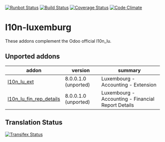 [![Runbot Status](https://runbot.odoo-community.org/runbot/badge/flat/123/10.0.svg)](https://runbot.odoo-community.org/runbot/repo/github-com-oca-l10n-luxemburg-123)
[![Build Status](https://travis-ci.org/OCA/l10n-luxemburg.svg?branch=10.0)](https://travis-ci.org/OCA/l10n-luxemburg)
[![Coverage Status](https://coveralls.io/repos/OCA/l10n-luxemburg/badge.svg?branch=10.0)](https://coveralls.io/r/OCA/l10n-luxemburg?branch=10.0)
[![Code Climate](https://codeclimate.com/github/OCA/l10n-luxemburg/badges/gpa.svg)](https://codeclimate.com/github/OCA/l10n-luxemburg)

l10n-luxemburg
==============

These addons complement the Odoo official l10n_lu.


[//]: # (addons)
Unported addons
---------------
addon | version | summary
--- | --- | ---
[l10n_lu_ext](l10n_lu_ext/) | 8.0.0.1.0 (unported) | Luxembourg - Accounting - Extension
[l10n_lu_fin_rep_details](l10n_lu_fin_rep_details/) | 8.0.0.1.0 (unported) | Luxembourg - Accounting - Financial Report Details

[//]: # (end addons)

Translation Status
------------------
[![Transifex Status](https://www.transifex.com/projects/p/OCA-l10n-luxemburg-10-0/chart/image_png)](https://www.transifex.com/projects/p/OCA-l10n-luxemburg-10-0)

